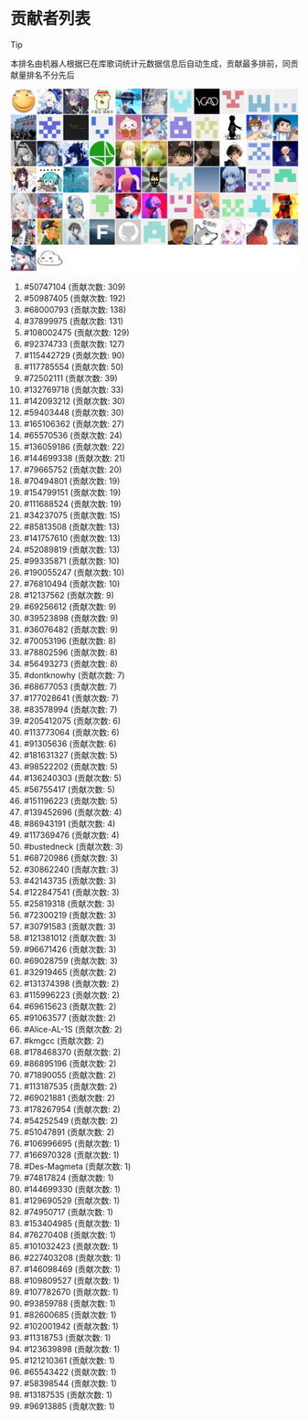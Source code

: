 # 贡献者列表

> [!TIP]
> 本排名由机器人根据已在库歌词统计元数据信息后自动生成，贡献最多排前，同贡献量排名不分先后

![贡献者头像画廊](./CONTRIBUTORS.svg)

1. #50747104 (贡献次数: 309)
2. #50987405 (贡献次数: 192)
3. #68000793 (贡献次数: 138)
4. #37899975 (贡献次数: 131)
5. #108002475 (贡献次数: 129)
6. #92374733 (贡献次数: 127)
7. #115442729 (贡献次数: 90)
8. #117785554 (贡献次数: 50)
9. #72502111 (贡献次数: 39)
10. #132769718 (贡献次数: 33)
11. #142093212 (贡献次数: 30)
12. #59403448 (贡献次数: 30)
13. #165106362 (贡献次数: 27)
14. #65570536 (贡献次数: 24)
15. #136059186 (贡献次数: 22)
16. #144699338 (贡献次数: 21)
17. #79665752 (贡献次数: 20)
18. #70494801 (贡献次数: 19)
19. #154799151 (贡献次数: 19)
20. #111688524 (贡献次数: 19)
21. #34237075 (贡献次数: 15)
22. #85813508 (贡献次数: 13)
23. #141757610 (贡献次数: 13)
24. #52089819 (贡献次数: 13)
25. #99335871 (贡献次数: 10)
26. #190055247 (贡献次数: 10)
27. #76810494 (贡献次数: 10)
28. #12137562 (贡献次数: 9)
29. #69256612 (贡献次数: 9)
30. #39523898 (贡献次数: 9)
31. #36076482 (贡献次数: 9)
32. #70053196 (贡献次数: 8)
33. #78802596 (贡献次数: 8)
34. #56493273 (贡献次数: 8)
35. #dontknowhy (贡献次数: 7)
36. #68677053 (贡献次数: 7)
37. #177028641 (贡献次数: 7)
38. #83578994 (贡献次数: 7)
39. #205412075 (贡献次数: 6)
40. #113773064 (贡献次数: 6)
41. #91305636 (贡献次数: 6)
42. #181631327 (贡献次数: 5)
43. #98522202 (贡献次数: 5)
44. #136240303 (贡献次数: 5)
45. #56755417 (贡献次数: 5)
46. #151196223 (贡献次数: 5)
47. #139452696 (贡献次数: 4)
48. #86943191 (贡献次数: 4)
49. #117369476 (贡献次数: 4)
50. #bustedneck (贡献次数: 3)
51. #68720986 (贡献次数: 3)
52. #30862240 (贡献次数: 3)
53. #42143735 (贡献次数: 3)
54. #122847541 (贡献次数: 3)
55. #25819318 (贡献次数: 3)
56. #72300219 (贡献次数: 3)
57. #30791583 (贡献次数: 3)
58. #121381012 (贡献次数: 3)
59. #96671426 (贡献次数: 3)
60. #69028759 (贡献次数: 3)
61. #32919465 (贡献次数: 2)
62. #131374398 (贡献次数: 2)
63. #115996223 (贡献次数: 2)
64. #69615623 (贡献次数: 2)
65. #91063577 (贡献次数: 2)
66. #Alice-AL-1S (贡献次数: 2)
67. #kmgcc (贡献次数: 2)
68. #178468370 (贡献次数: 2)
69. #86895196 (贡献次数: 2)
70. #71890055 (贡献次数: 2)
71. #113187535 (贡献次数: 2)
72. #69021881 (贡献次数: 2)
73. #178267954 (贡献次数: 2)
74. #54252549 (贡献次数: 2)
75. #51047891 (贡献次数: 2)
76. #106996695 (贡献次数: 1)
77. #166970328 (贡献次数: 1)
78. #Des-Magmeta (贡献次数: 1)
79. #74817824 (贡献次数: 1)
80. #144699330 (贡献次数: 1)
81. #129690529 (贡献次数: 1)
82. #74950717 (贡献次数: 1)
83. #153404985 (贡献次数: 1)
84. #76270408 (贡献次数: 1)
85. #101032423 (贡献次数: 1)
86. #227403208 (贡献次数: 1)
87. #146098469 (贡献次数: 1)
88. #109809527 (贡献次数: 1)
89. #107782670 (贡献次数: 1)
90. #93859788 (贡献次数: 1)
91. #82600685 (贡献次数: 1)
92. #102001942 (贡献次数: 1)
93. #11318753 (贡献次数: 1)
94. #123639898 (贡献次数: 1)
95. #121210361 (贡献次数: 1)
96. #65543422 (贡献次数: 1)
97. #58398544 (贡献次数: 1)
98. #13187535 (贡献次数: 1)
99. #96913885 (贡献次数: 1)

